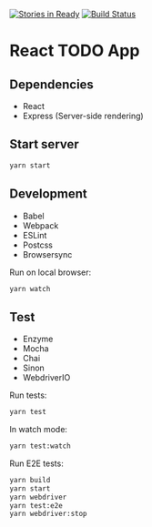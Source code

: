 [![Stories in Ready](https://badge.waffle.io/ybiquitous/react-todo.png?label=ready&title=Ready)](https://waffle.io/ybiquitous/react-todo)
[![Build Status](https://travis-ci.org/ybiquitous/react-todo.svg)](https://travis-ci.org/ybiquitous/react-todo)

# React TODO App

## Dependencies

- React
- Express (Server-side rendering)

## Start server

```sh
yarn start
```

## Development

- Babel
- Webpack
- ESLint
- Postcss
- Browsersync

Run on local browser:

```sh
yarn watch
```

## Test

- Enzyme
- Mocha
- Chai
- Sinon
- WebdriverIO

Run tests:

```sh
yarn test
```

In watch mode:

```sh
yarn test:watch
```

Run E2E tests:

```sh
yarn build
yarn start
yarn webdriver
yarn test:e2e
yarn webdriver:stop
```
